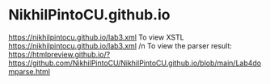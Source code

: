 # NikhilPintoCU.github.io
https://nikhilpintocu.github.io/lab3.xml
To view XSTL https://nikhilpintocu.github.io/lab3.xml
/n
To view the parser result: https://htmlpreview.github.io/?https://github.com/NikhilPintoCU/NikhilPintoCU.github.io/blob/main/Lab4domparse.html
